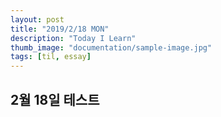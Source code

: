 ```yaml
---
layout: post
title: "2019/2/18 MON"
description: "Today I Learn"
thumb_image: "documentation/sample-image.jpg"
tags: [til, essay]
---
```


## 2월 18일 테스트